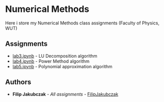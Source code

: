 # Numerical Methods

Here i store my Numerical Methods class assignments (Faculty of Physics, WUT)

## Assignments
* [lab3.ipynb](https://github.com/FilipJakubczak/MN/blob/master/lab3.ipynb) - LU Decomposition algorithm
* [lab4.ipynb](https://github.com/FilipJakubczak/MN/blob/master/lab4.ipynb) - Power Method algorithm
* [lab5.ipynb](https://github.com/FilipJakubczak/MN/blob/master/lab5.ipynb) - Polynomial approximation algorithm
## Authors

* **Filip Jakubczak** - *All assignments* - [FilipJakubczak](https://github.com/FilipJakubczak)
